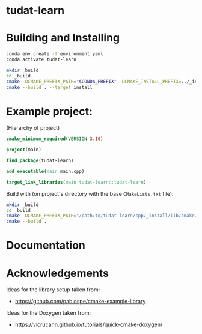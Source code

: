 # tudat-learn

# Building and Installing

```bash
conda env create -f environment.yaml
conda activate tudat-learn
```

```bash
mkdir _build
cd _build
cmake -DCMAKE_PREFIX_PATH="$CONDA_PREFIX" -DCMAKE_INSTALL_PREFIX=../_install ..
cmake --build . --target install
```

# Example project:

(Hierarchy of project)

```cmake
cmake_minimum_required(VERSION 3.10)

project(main)

find_package(tudat-learn)

add_executable(main main.cpp)

target_link_libraries(main tudat-learn::tudat-learn)
```

Build with (on project's directory with the base `CMakeLists.txt` file):
```bash
mkdir _build
cd _build
cmake -DCMAKE_PREFIX_PATH="/path/to/tudat-learn/cpp/_install/lib/cmake/tudat-learn" ..
cmake --build . 
```

# Documentation


# Acknowledgements

Ideas for the library setup taken from:
- https://github.com/pablospe/cmake-example-library


Ideas for the Doxygen taken from:
- https://vicrucann.github.io/tutorials/quick-cmake-doxygen/